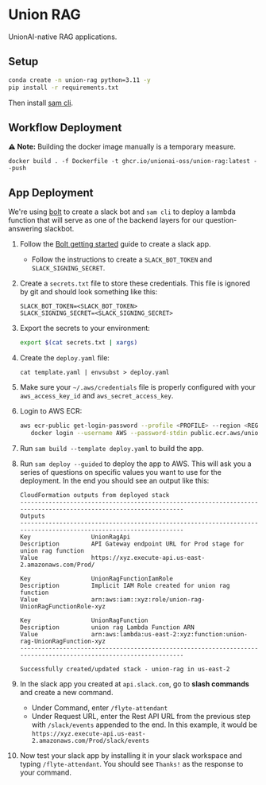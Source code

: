 # Union RAG

UnionAI-native RAG applications.

## Setup

```bash
conda create -n union-rag python=3.11 -y
pip install -r requirements.txt
```

Then install [sam cli](https://docs.aws.amazon.com/serverless-application-model/latest/developerguide/install-sam-cli.html).

## Workflow Deployment

**⚠️ Note:** Building the docker image manually is a temporary measure.

```
docker build . -f Dockerfile -t ghcr.io/unionai-oss/union-rag:latest --push
```

## App Deployment

We're using [bolt](https://slack.dev/bolt-python) to create a slack bot and
`sam cli` to deploy a lambda function that will serve as one of the backend
layers for our question-answering slackbot.

1. Follow the [Bolt getting started](https://slack.dev/bolt-python/tutorial/getting-started)
   guide to create a slack app.
   - Follow the instructions to create a `SLACK_BOT_TOKEN` and `SLACK_SIGNING_SECRET`.
2. Create a `secrets.txt` file to store these credentials. This file is ignored by
   git and should look something like this:

   ```
   SLACK_BOT_TOKEN=<SLACK_BOT_TOKEN>
   SLACK_SIGNING_SECRET=<SLACK_SIGNING_SECRET>
   ```

3. Export the secrets to your environment:

   ```bash
   export $(cat secrets.txt | xargs)
   ```

4. Create the `deploy.yaml` file:

   ```
   cat template.yaml | envsubst > deploy.yaml
   ```

5. Make sure your `~/.aws/credentials` file is properly configured with your
   `aws_access_key_id` and `aws_secret_access_key`.
6. Login to AWS ECR:

   ```bash
   aws ecr-public get-login-password --profile <PROFILE> --region <REGION> | \
      docker login --username AWS --password-stdin public.ecr.aws/unionai
   ```

7. Run `sam build --template deploy.yaml` to build the app.
5. Run `sam deploy --guided` to deploy the app to AWS. This will ask you a
   series of questions on specific values you want to use for the deployment.
   In the end you should see an output like this:

   ```
   CloudFormation outputs from deployed stack
   -----------------------------------------------------------------------------------------------------------------
   Outputs
   -----------------------------------------------------------------------------------------------------------------
   Key                 UnionRagApi
   Description         API Gateway endpoint URL for Prod stage for union rag function
   Value               https://xyz.execute-api.us-east-2.amazonaws.com/Prod/

   Key                 UnionRagFunctionIamRole
   Description         Implicit IAM Role created for union rag function
   Value               arn:aws:iam::xyz:role/union-rag-UnionRagFunctionRole-xyz

   Key                 UnionRagFunction
   Description         union rag Lambda Function ARN
   Value               arn:aws:lambda:us-east-2:xyz:function:union-rag-UnionRagFunction-xyz
   -----------------------------------------------------------------------------------------------------------------

   Successfully created/updated stack - union-rag in us-east-2
   ```

6. In the slack app you created at `api.slack.com`, go to **slash commands**
   and create a new command.
   - Under Command, enter `/flyte-attendant`
   - Under Request URL, enter the Rest API URL from the previous step with `/slack/events`
     appended to the end. In this example, it would be `https://xyz.execute-api.us-east-2.amazonaws.com/Prod/slack/events`
7. Now test your slack app by installing it in your slack workspace and typing
   `/flyte-attendant`. You should see `Thanks!` as the response to your command.
